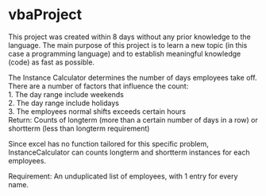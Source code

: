 # vbaProject
This project was created within 8 days without any prior knowledge to the language. The main purpose of this project is to learn a new topic (in this case a programming language) and to establish meaningful knowledge (code) as fast as possible.  
  
The Instance Calculator determines the number of days employees take off. There are a number of factors that influence the count:  
    1. The day range include weekends  
    2. The day range include holidays  
    3. The employees normal shifts exceeds certain hours  
Return: Counts of longterm (more than a certain number of days in a row) or shortterm (less than longterm requirement)  
  
Since excel has no function tailored for this specific problem, InstanceCalculator can counts longterm and shortterm instances for each employees.  
  
Requirement: An unduplicated list of employees, with 1 entry for every name.    
  
